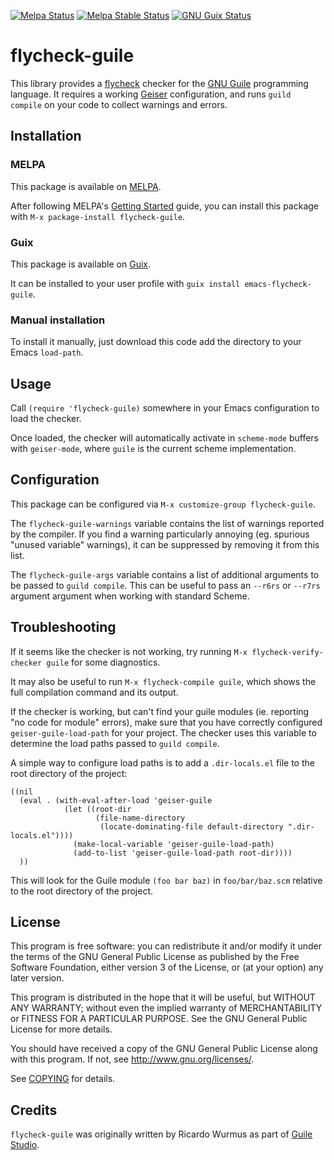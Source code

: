[![Melpa Status](http://melpa.org/packages/flycheck-guile-badge.svg)](http://melpa.org/#/flycheck-guile)
[![Melpa Stable Status](http://stable.melpa.org/packages/flycheck-guile-badge.svg)](http://stable.melpa.org/#/flycheck-guile)
[![GNU Guix Status](https://repology.org/badge/version-for-repo/gnuguix/emacs:flycheck-guile.svg?header=GNU%20Guix)](https://repology.org/project/emacs:flycheck-guile/versions)

# flycheck-guile

This library provides a [flycheck][] checker for the [GNU Guile][guile]
programming language.  It requires a working [Geiser][geiser] configuration, and
runs `guild compile` on your code to collect warnings and errors.

## Installation

### MELPA

This package is available on [MELPA][melpa].

After following MELPA's [Getting Started][melpa-getting-started] guide, you can
install this package with `M-x package-install flycheck-guile`.

### Guix

This package is available on [Guix][guix].

It can be installed to your user profile with `guix install
emacs-flycheck-guile`.

### Manual installation

To install it manually, just download this code add the directory to your Emacs
`load-path`.

## Usage

Call `(require 'flycheck-guile)` somewhere in your Emacs configuration to load
the checker.

Once loaded, the checker will automatically activate in `scheme-mode` buffers
with `geiser-mode`, where `guile` is the current scheme implementation.

## Configuration

This package can be configured via `M-x customize-group flycheck-guile`.

The `flycheck-guile-warnings` variable contains the list of warnings reported by
the compiler.  If you find a warning particularly annoying (eg. spurious "unused
variable" warnings), it can be suppressed by removing it from this list.

The `flycheck-guile-args` variable contains a list of additional arguments to be
passed to `guild compile`.  This can be useful to pass an `--r6rs` or `--r7rs`
argument argument when working with standard Scheme.

## Troubleshooting

If it seems like the checker is not working, try running `M-x
flycheck-verify-checker guile` for some diagnostics.

It may also be useful to run `M-x flycheck-compile guile`, which shows the full
compilation command and its output.

If the checker is working, but can't find your guile modules (ie. reporting "no
code for module" errors), make sure that you have correctly configured
`geiser-guile-load-path` for your project.  The checker uses this variable to
determine the load paths passed to `guild compile`.

A simple way to configure load paths is to add a `.dir-locals.el` file to the
root directory of the project:

``` emacs-lisp
((nil
  (eval . (with-eval-after-load 'geiser-guile
            (let ((root-dir
                   (file-name-directory
                    (locate-dominating-file default-directory ".dir-locals.el"))))
              (make-local-variable 'geiser-guile-load-path)
              (add-to-list 'geiser-guile-load-path root-dir))))
  ))
```

This will look for the Guile module `(foo bar baz)` in `foo/bar/baz.scm`
relative to the root directory of the project.

## License

This program is free software: you can redistribute it and/or modify it under
the terms of the GNU General Public License as published by the Free Software
Foundation, either version 3 of the License, or (at your option) any later
version.

This program is distributed in the hope that it will be useful, but WITHOUT ANY
WARRANTY; without even the implied warranty of MERCHANTABILITY or FITNESS FOR A
PARTICULAR PURPOSE.  See the GNU General Public License for more details.

You should have received a copy of the GNU General Public License along with
this program.  If not, see <http://www.gnu.org/licenses/>.

See [COPYING](COPYING) for details.

## Credits

`flycheck-guile` was originally written by Ricardo Wurmus as part of [Guile
Studio][guile-studio].

[flycheck]: https://github.com/flycheck/flycheck
[geiser]: https://www.nongnu.org/geiser/
[guile]: https://www.gnu.org/software/guile/guile.html
[guile-studio]: https://git.elephly.net/software/guile-studio.git
[guix]: https://guix.gnu.org/
[melpa]: http://melpa.org/
[melpa-getting-started]: https://melpa.org/#/getting-started
